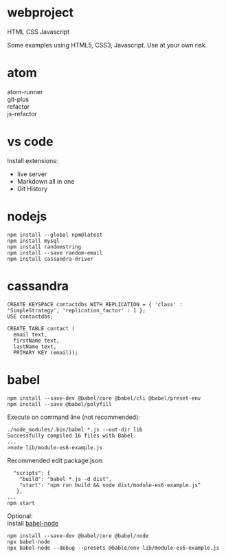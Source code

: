 # webproject
HTML CSS Javascript

Some examples using HTML5, CSS3, Javascript.
Use at your own risk.

# atom

atom-runner  
git-plus  
refactor  
js-refactor  

# vs code

Install extensions:
- live server  
- Markdown all in one  
- Git History  

# nodejs

```
npm install --global npm@latest
npm install mysql
npm install randomstring
npm install --save random-email
npm install cassandra-driver
```

# cassandra

```
CREATE KEYSPACE contactdbs WITH REPLICATION = { 'class' : 'SimpleStrategy', 'replication_factor' : 1 };
USE contactdbs;

CREATE TABLE contact (
  email text,
  firstName text,
  lastName text,
  PRIMARY KEY (email));
```

# babel 

```
npm install --save-dev @babel/core @babel/cli @babel/preset-env
npm install --save @babel/polyfill
```

Execute on command line (not recommended):  
```
./node_modules/.bin/babel *.js --out-dir lib
Successfully compiled 16 files with Babel.
...
>node lib/module-es6-example.js
```

Recommended edit package.json:  
```
  "scripts": {
    "build": "babel *.js -d dist",
    "start": "npm run build && node dist/module-es6-example.js"
   },
...
npm start
```

Optional:  
Install [babel-node](https://babeljs.io/docs/en/babel-node)  
```
npm install --save-dev @babel/core @babel/node
npx babel-node
npx babel-node --debug --presets @bable/env lib/module-es6-example.js
```
